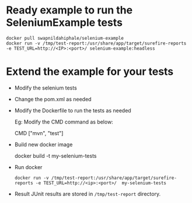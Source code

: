 # Ready example to run the SeleniumExample tests
```
docker pull swapnildahiphale/selenium-example
docker run -v /tmp/test-report:/usr/share/app/target/surefire-reports -e TEST_URL=http://<IP>:<port>/ selenium-example:headless
```

# Extend the example for your tests

- Modify the selenium tests

- Change the pom.xml as needed

- Modify the Dockerfile to run the tests as needed

    Eg: Modify the CMD command as below:

    CMD ["mvn", "test"]

- Build new docker image

  docker build -t my-selenium-tests
- Run docker
    ```
    docker run -v /tmp/test-report:/usr/share/app/target/surefire-reports -e TEST_URL=http://<ip>:<port>/  my-selenium-tests
    ```
- Result
  JUnit results are stored in `/tmp/test-report` directory.
